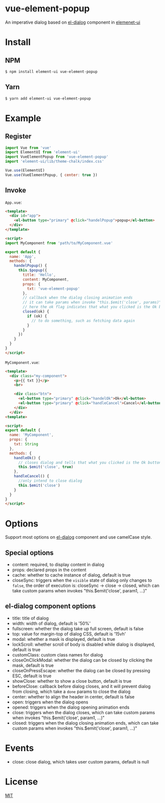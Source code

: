 # vue-element-popup

An imperative dialog based on [el-dialog](https://element.eleme.cn/#/en-US/component/dialog) component in [elemenet-ui](https://github.com/ElemeFE/element)

# Install

## NPM

```bash
$ npm install element-ui vue-element-popup
```

## Yarn

```bash
$ yarn add element-ui vue-element-popup
```

# Example

## Register

```js
import Vue from 'vue'
import ElementUI from 'element-ui'
import VueElementPopup from 'vue-element-popup'
import 'element-ui/lib/theme-chalk/index.css'

Vue.use(ElementUI)
Vue.use(VueElementPopup, { center: true })
```

## Invoke

`App.vue`:

```html
<template>
  <div id="app">
    <el-button type="primary" @click="handelPopup">popup</el-button>
  </div>
</template>

<script>
import MyComponent from 'path/to/MyComponent.vue'

export default {
  name: 'App',
  methods: {
    handelPopup() {
      this.$popup({
        title: 'Hello',
        content: MyComponent,
        props: {
          txt: 'vue-element-popup'
        },
        // callback when the dialog closing animation ends
        // it can take params when invoke "this.$emit('close', params)"
        // here the ok flag indicates that what you clicked is the Ok button
        closed(ok) {  
          if (ok) {
            // to do something, such as fetching data again
          }
        }
      })
    }
  }
}
</script>
```

`MyComponent.vue`:

```html
<template>
  <div class="my-component">
    <p>{{ txt }}</p>
    <br>

    <div class="btn">
      <el-button type="primary" @click="handelOk">Ok</el-button>
      <el-button type="primary" @click="handleCancel">Cancel</el-button>
    </div>
  </div>
<template>

<script>
export default {
  name: 'MyComponent',
  props: {
    txt: String
  },
  methods: {
    handleOk() {
      // closes dialog and tells that what you clicked is the Ok button
      this.$emit('close', true)
    },
    handleCancel() {
      //only intend to close dialog
      this.$emit('close')
    }
  }
}
</script>
```

# Options

Support most options on [el-dialog](https://element.eleme.cn/#/en-US/component/dialog) component and use camelCase style.

## Special options

- content: required, to display content in dialog
- props: declared props in the content
- cache: whether to cache instance of dialog, default is true
- closeSync: triggers when the `visible` state of dialog only changes to `false`, the order of execution is: closeSync -> close -> closed, which can take custom params when invokes "this.$emit('close', param1, ...)"

## el-dialog component options

- title: title of dialog
- width: width of dialog, default is '50%'
- fullscreen: whether the dialog take up full screen, default is false
- top: value for margin-top of dialog CSS, default is '15vh'
- modal: whether a mask is displayed, default is true
- lockScroll: whether scroll of body is disabled while dialog is displayed, default is true
- customClass: custom class names for dialog
- closeOnClickModal: whether the dialog can be closed by clicking the mask, default is true
- closeOnPressEscape: whether the dialog can be closed by pressing ESC, default is true
- showClose: whether to show a close button, default is true
- beforeClose: callback before dialog closes, and it will prevent dialog from closing, which take a `done` params to close the dialog
- center: whether to align the header in center, default is false
- open: triggers when the dialog opens
- opened: triggers when the dialog opening animation ends
- close: triggers when the dialog closes, which can take custom params when invokes "this.$emit('close', param1, ...)"
- closed: triggers when the dialog closing animation ends, which can take custom params when invokes "this.$emit('close', param1, ...)"

# Events

- close: close dialog, which takes user custom params, default is null

# License

[MIT](LICENSE)
